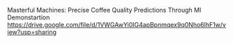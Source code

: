 Masterful Machines: Precise Coffee Quality Predictions Through Ml Demonstartion
https://drive.google.com/file/d/1VWGAwYi0IG4apBpnmqex9q0Nho6lhF1w/view?usp=sharing
